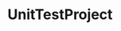 # UnitTestProject

<img src="https://github.com/xeneskus/UnitTestProject/assets/94754002/32741b2a-3148-4067-b512-533287daa8f7" alt="" style="max-width: 100%;">
